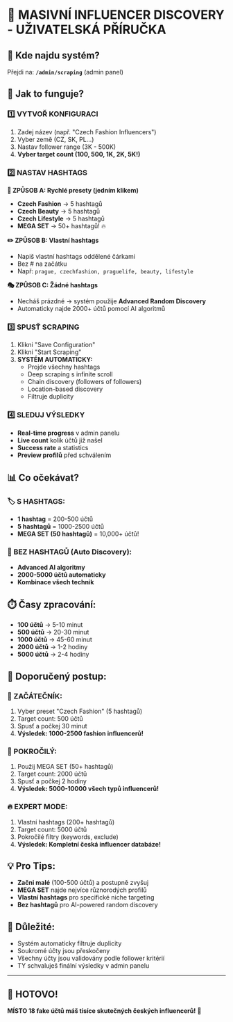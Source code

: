 # 🚀 MASIVNÍ INFLUENCER DISCOVERY - UŽIVATELSKÁ PŘÍRUČKA

## 📍 **Kde najdu systém?**
Přejdi na: **`/admin/scraping`** (admin panel)

## 🎯 **Jak to funguje?**

### **1️⃣ VYTVOŘ KONFIGURACI**
1. Zadej název (např. "Czech Fashion Influencers")
2. Vyber země (CZ, SK, PL...)
3. Nastav follower range (3K - 500K)
4. **Vyber target count (100, 500, 1K, 2K, 5K!)**

### **2️⃣ NASTAV HASHTAGS**

**🎯 ZPŮSOB A: Rychlé presety (jedním klikem)**
- **Czech Fashion** → 5 hashtagů
- **Czech Beauty** → 5 hashtagů  
- **Czech Lifestyle** → 5 hashtagů
- **MEGA SET** → 50+ hashtagů! 🔥

**✏️ ZPŮSOB B: Vlastní hashtags**
- Napiš vlastní hashtags oddělené čárkami
- Bez # na začátku
- Např: `prague, czechfashion, praguelife, beauty, lifestyle`

**🎭 ZPŮSOB C: Žádné hashtags**
- Necháš prázdné → systém použije **Advanced Random Discovery**
- Automaticky najde 2000+ účtů pomocí AI algoritmů

### **3️⃣ SPUSŤ SCRAPING**
1. Klikni "Save Configuration"
2. Klikni "Start Scraping" 
3. **SYSTÉM AUTOMATICKY:**
   - Projde všechny hashtags
   - Deep scraping s infinite scroll
   - Chain discovery (followers of followers)
   - Location-based discovery
   - Filtruje duplicity

### **4️⃣ SLEDUJ VÝSLEDKY**
- **Real-time progress** v admin panelu
- **Live count** kolik účtů již našel
- **Success rate** a statistics
- **Preview profilů** před schválením

## 📊 **Co očekávat?**

### **🏷️ S HASHTAGS:**
- **1 hashtag** = 200-500 účtů
- **5 hashtagů** = 1000-2500 účtů
- **MEGA SET (50 hashtagů)** = 10,000+ účtů!

### **🚀 BEZ HASHTAGŮ (Auto Discovery):**
- **Advanced AI algoritmy**
- **2000-5000 účtů automaticky**
- **Kombinace všech technik**

## ⏱️ **Časy zpracování:**
- **100 účtů** → 5-10 minut
- **500 účtů** → 20-30 minut  
- **1000 účtů** → 45-60 minut
- **2000 účtů** → 1-2 hodiny
- **5000 účtů** → 2-4 hodiny

## 🎯 **Doporučený postup:**

### **🚀 ZAČÁTEČNÍK:**
1. Vyber preset "Czech Fashion" (5 hashtagů)
2. Target count: 500 účtů
3. Spusť a počkej 30 minut
4. **Výsledek: 1000-2500 fashion influencerů!**

### **💪 POKROČILÝ:**
1. Použij MEGA SET (50+ hashtagů)
2. Target count: 2000 účtů  
3. Spusť a počkej 2 hodiny
4. **Výsledek: 5000-10000 všech typů influencerů!**

### **🔥 EXPERT MODE:**
1. Vlastní hashtags (200+ hashtagů)
2. Target count: 5000 účtů
3. Pokročilé filtry (keywords, exclude)
4. **Výsledek: Kompletní česká influencer databáze!**

## 💡 **Pro Tips:**
- **Začni malé** (100-500 účtů) a postupně zvyšuj
- **MEGA SET** najde nejvíce různorodých profilů
- **Vlastní hashtags** pro specifické niche targeting
- **Bez hashtagů** pro AI-powered random discovery

## 🚨 **Důležité:**
- Systém automaticky filtruje duplicity
- Soukromé účty jsou přeskočeny
- Všechny účty jsou validovány podle follower kritérií  
- TY schvaluješ finální výsledky v admin panelu

---

## 🎉 **HOTOVO!**
**MÍSTO 18 fake účtů máš tisíce skutečných českých influencerů!** 🚀 